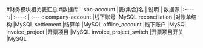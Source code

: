 #财务模块相关表汇总
#数据库：sbc-account
 |表(集合)名  |  说明 | 数据源
 |:-----:|  :----: | :----:
company-account        |线下账号        |MySQL
reconciliation         |对账单结构      |MySQL
settlement             |结算单         |MySQL
offline_account        |线下账户        |MySQL
invoice_project        |开票项目        |MySQL
invoice_project_switch |开票项目开关      |MySQL